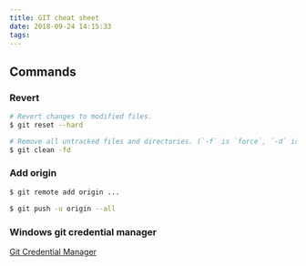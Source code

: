 ```yaml
---
title: GIT cheat sheet 
date: 2018-09-24 14:15:33
tags:
---
```


## Commands

### Revert

```bash
# Revert changes to modified files.
$ git reset --hard

# Remove all untracked files and directories. (`-f` is `force`, `-d` is `remove directories`)
$ git clean -fd
```

### Add origin

```bash
$ git remote add origin ...

$ git push -u origin --all

```

### Windows git credential manager

[Git Credential Manager](https://github.com/Microsoft/Git-Credential-Manager-for-Windows)